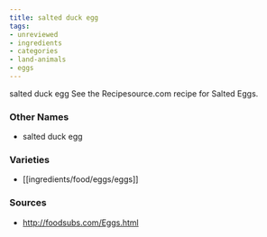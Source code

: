 ```yaml
---
title: salted duck egg
tags:
- unreviewed
- ingredients
- categories
- land-animals
- eggs
---
```

salted duck egg See the Recipesource.com recipe for Salted Eggs.

### Other Names

* salted duck egg

### Varieties

* [[ingredients/food/eggs/eggs]]

### Sources
* http://foodsubs.com/Eggs.html

